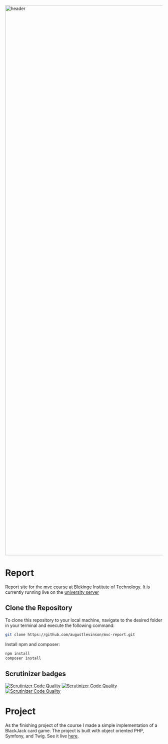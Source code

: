 
<img width="1752" alt="header" src="https://github.com/augustlevinson/mvc-report/assets/118256272/ca4831b7-671e-4530-a178-3f278108608e">

Report
===


Report site for the <a href="https://dbwebb.se/kurser/mvc-v2/">mvc course</a> at Blekinge Institute of Technology.
It is currently running live on the <a href="https://www.student.bth.se/~aule23/dbwebb-kurser/mvc/me/report/public/">university server</a>

Clone the Repository
---
To clone this repository to your local machine, navigate to the desired folder in your terminal and execute the following command:

```bash
git clone https://github.com/augustlevinson/mvc-report.git
```
Install npm and composer:

```bash
npm install
composer install
```


Scrutinizer badges
---

[![Scrutinizer Code Quality](https://scrutinizer-ci.com/g/augustlevinson/mvc-report/badges/quality-score.png?b=main)](https://scrutinizer-ci.com/g/augustlevinson/mvc-report/?branch=main)
[![Scrutinizer Code Quality](https://scrutinizer-ci.com/g/augustlevinson/mvc-report/badges/coverage.png?b=main)](https://scrutinizer-ci.com/g/augustlevinson/mvc-report/?branch=main)
[![Scrutinizer Code Quality](https://scrutinizer-ci.com/g/augustlevinson/mvc-report/badges/build.png?b=main)](https://scrutinizer-ci.com/g/augustlevinson/mvc-report/?branch=main)


Project
===

As the finishing project of the course I made a simple implementation of a BlackJack card game. The project is built with object oriented PHP, Symfony, and Twig.
See it live <a href="https://www.student.bth.se/~aule23/dbwebb-kurser/mvc/me/report/public/proj">here</a>.